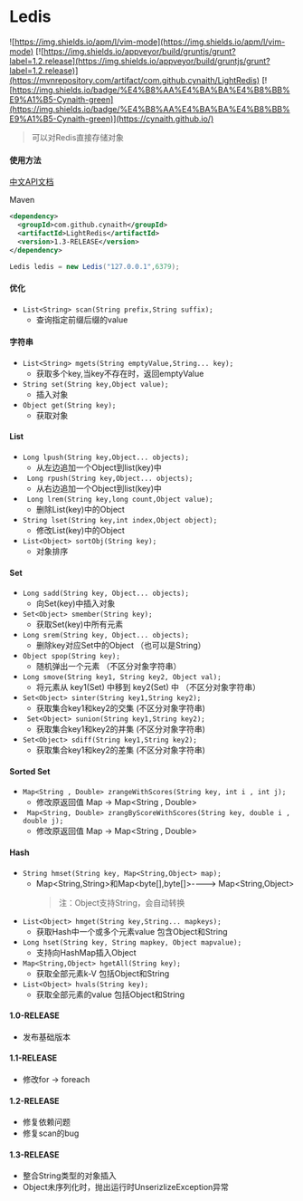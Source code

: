# Ledis
![https://img.shields.io/apm/l/vim-mode](https://img.shields.io/apm/l/vim-mode)
[![https://img.shields.io/appveyor/build/gruntjs/grunt?label=1.2.release](https://img.shields.io/appveyor/build/gruntjs/grunt?label=1.2.release)](https://mvnrepository.com/artifact/com.github.cynaith/LightRedis)
[![https://img.shields.io/badge/%E4%B8%AA%E4%BA%BA%E4%B8%BB%E9%A1%B5-Cynaith-green](https://img.shields.io/badge/%E4%B8%AA%E4%BA%BA%E4%B8%BB%E9%A1%B5-Cynaith-green)](https://cynaith.github.io/)
> 可以对Redis直接存储对象

#### 使用方法 

[中文API文档]( https://apidoc.gitee.com/Cynaith/Ledis)

Maven
```xml
<dependency>
  <groupId>com.github.cynaith</groupId>
  <artifactId>LightRedis</artifactId>
  <version>1.3-RELEASE</version>
</dependency>
```

```java
Ledis ledis = new Ledis("127.0.0.1",6379);
```

#### 优化
- `List<String> scan(String prefix,String suffix);`
    - 查询指定前缀后缀的value
#### 字符串
- `List<String> mgets(String emptyValue,String... key);`
    - 获取多个key,当key不存在时，返回emptyValue
- `String set(String key,Object value);`
    - 插入对象
- `Object get(String key);`
    - 获取对象

#### List
- `Long lpush(String key,Object... objects);`
    - 从左边追加一个Object到list(key)中
- ` Long rpush(String key,Object... objects);`
    - 从右边追加一个Object到list(key)中
- ` Long lrem(String key,long count,Object value);`
    - 删除List(key)中的Object
- `String lset(String key,int index,Object object);`
    - 修改List(key)中的Object
- `List<Object> sortObj(String key);`
    - 对象排序
#### Set
- `Long sadd(String key, Object... objects);`
    - 向Set(key)中插入对象
- `Set<Object> smember(String key);`
    - 获取Set(key)中所有元素 
- `Long srem(String key, Object... objects);`
    - 删除key对应Set中的Object （也可以是String）
- `Object spop(String key);`
    - 随机弹出一个元素 （不区分对象字符串）
- `Long smove(String key1, String key2, Object val);`
    - 将元素从 key1(Set) 中移到 key2(Set) 中 （不区分对象字符串）
- `Set<Object> sinter(String key1,String key2);`
    - 获取集合key1和key2的交集 (不区分对象字符串)
- ` Set<Object> sunion(String key1,String key2);`
    - 获取集合key1和key2的并集 (不区分对象字符串)
- `Set<Object> sdiff(String key1,String key2);`
    - 获取集合key1和key2的差集 (不区分对象字符串)
#### Sorted Set
- `Map<String , Double> zrangeWithScores(String key, int i , int j);`
    - 修改原返回值 Map<Tuple> -> Map<String , Double>
- ` Map<String, Double> zrangByScoreWithScores(String key, double i , double j);`
    - 修改原返回值 Map<Tuple> -> Map<String , Double>
#### Hash
- `String hmset(String key, Map<String,Object> map);`
    - Map<String,String>和Map<byte[],byte[]>----> Map<String,Object>
        > 注：Object支持String，会自动转换
- `List<Object> hmget(String key,String... mapkeys);`
    - 获取Hash中一个或多个元素value 包含Object和String
- `Long hset(String key, String mapkey, Object mapvalue);`
    - 支持向HashMap插入Object
- `Map<String,Object> hgetAll(String key);`
    - 获取全部元素k-V 包括Object和String
- `List<Object> hvals(String key);`
    - 获取全部元素的value 包括Object和String



#### 1.0-RELEASE
- 发布基础版本
#### 1.1-RELEASE
- 修改for -> foreach
#### 1.2-RELEASE
- 修复依赖问题
- 修复scan的bug
#### 1.3-RELEASE
- 整合String类型的对象插入
- Object未序列化时，抛出运行时UnserizlizeException异常